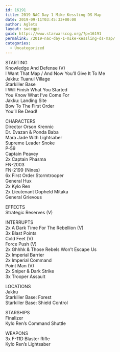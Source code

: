 ```yaml
---
id: 16191
title: 2019 NAC Day 1 Mike Kessling DS Map
date: 2019-09-11T03:45:33+00:00
author: Aglets
layout: swccgpc
guid: https://www.starwarsccg.org/?p=16191
permalink: /2019-nac-day-1-mike-kessling-ds-map/
categories:
  - Uncategorized
---
```

STARTING  
Knowledge And Defense (V)  
I Want That Map / And Now You’ll Give It To Me  
Jakku: Tuanul Village  
Starkiller Base  
I Will Finish What You Started  
You Know What I’ve Come For  
Jakku: Landing Site  
Bow To The First Order  
You’ll Be Dead!

CHARACTERS  
Director Orson Krennic  
Dr. Evazan & Ponda Baba  
Mara Jade With Lightsaber  
Supreme Leader Snoke  
P-59  
Captain Peavey  
2x Captain Phasma  
FN-2003  
FN-2199 (Nines)  
6x First Order Stormtrooper  
General Hux  
2x Kylo Ren  
2x Lieutenant Dopheld Mitaka  
General Grievous

EFFECTS  
Strategic Reserves (V)

INTERRUPTS  
2x A Dark Time For The Rebellion (V)  
3x Blast Points  
Cold Feet (V)  
Force Push (V)  
2x Ghhhk & Those Rebels Won’t Escape Us  
2x Imperial Barrier  
2x Imperial Command  
Point Man (V)  
2x Sniper & Dark Strike  
3x Trooper Assault

LOCATIONS  
Jakku  
Starkiller Base: Forest  
Starkiller Base: Shield Control

STARSHIPS  
Finalizer  
Kylo Ren’s Command Shuttle

WEAPONS  
3x F-11D Blaster Rifle  
Kylo Ren’s Lightsaber